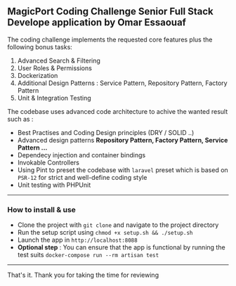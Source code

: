 ## MagicPort Coding Challenge Senior Full Stack Develope application by Omar Essaouaf

The coding challenge implements the requested core features plus the following bonus tasks:
1. Advanced Search & Filtering
2. User Roles & Permissions
3. Dockerization
4. Additional Design Patterns : Service Pattern, Repository Pattern, Factory Pattern
5. Unit & Integration Testing

The codebase uses advanced code architecture to achive the wanted result such as :
- Best Practises and Coding Design principles (DRY / SOLID ..)
- Advanced design patterns **Repository Pattern, Factory Pattern, Service Pattern ...**
- Dependecy injection and container bindings
- Invokable Controllers
- Using Pint to preset the codebase with `laravel` preset which is based on `PSR-12` for strict and well-define coding style
- Unit testing with PHPUnit

-----

### How to install & use

- Clone the project with `git clone` and navigate to the project directory
- Run the setup script using `chmod +x setup.sh && ./setup.sh`
- Launch the app in `http://localhost:8088`
- **Optional step** : You can ensure that the app is functional by running the test suits `docker-compose run --rm artisan test`

---

That's it. Thank you for taking the time for reviewing
